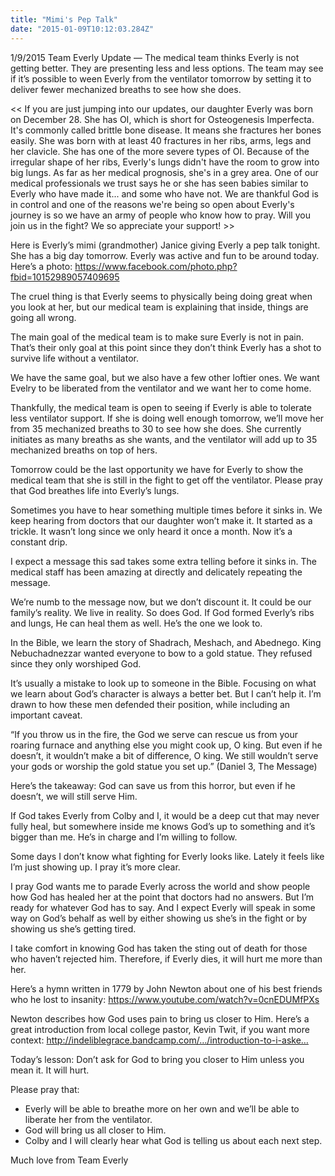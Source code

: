 ```yaml
---
title: "Mimi's Pep Talk"
date: "2015-01-09T10:12:03.284Z"
---
```


1/9/2015 Team Everly Update — The medical team thinks Everly is not getting better. They are presenting less and less options. The team may see if it’s possible to ween Everly from the ventilator tomorrow by setting it to deliver fewer mechanized breaths to see how she does.

<< If you are just jumping into our updates, our daughter Everly was born on December 28. She has OI, which is short for Osteogenesis Imperfecta. It's commonly called brittle bone disease. It means she fractures her bones easily. She was born with at least 40 fractures in her ribs, arms, legs and her clavicle. She has one of the more severe types of OI. Because of the irregular shape of her ribs, Everly's lungs didn't have the room to grow into big lungs. As far as her medical prognosis, she's in a grey area. One of our medical professionals we trust says he or she has seen babies similar to Everly who have made it... and some who have not. We are thankful God is in control and one of the reasons we're being so open about Everly's journey is so we have an army of people who know how to pray. Will you join us in the fight? We so appreciate your support! >>

Here is Everly’s mimi (grandmother) Janice giving Everly a pep talk tonight. She has a big day tomorrow. Everly was active and fun to be around today. Here’s a photo: https://www.facebook.com/photo.php?fbid=10152989057409695

The cruel thing is that Everly seems to physically being doing great when you look at her, but our medical team is explaining that inside, things are going all wrong.

The main goal of the medical team is to make sure Everly is not in pain. That’s their only goal at this point since they don’t think Everly has a shot to survive life without a ventilator.

We have the same goal, but we also have a few other loftier ones. We want Evelry to be liberated from the ventilator and we want her to come home.

Thankfully, the medical team is open to seeing if Everly is able to tolerate less ventilator support. If she is doing well enough tomorrow, we’ll move her from 35 mechanized breaths to 30 to see how she does. She currently initiates as many breaths as she wants, and the ventilator will add up to 35 mechanized breaths on top of hers.

Tomorrow could be the last opportunity we have for Everly to show the medical team that she is still in the fight to get off the ventilator. Please pray that God breathes life into Everly’s lungs.

Sometimes you have to hear something multiple times before it sinks in. We keep hearing from doctors that our daughter won’t make it. It started as a trickle. It wasn’t long since we only heard it once a month. Now it’s a constant drip.

I expect a message this sad takes some extra telling before it sinks in. The medical staff has been amazing at directly and delicately repeating the message.

We’re numb to the message now, but we don’t discount it. It could be our family’s reality. We live in reality. So does God. If God formed Everly’s ribs and lungs, He can heal them as well. He’s the one we look to.

In the Bible, we learn the story of Shadrach, Meshach, and Abednego. King Nebuchadnezzar wanted everyone to bow to a gold statue. They refused since they only worshiped God.

It’s usually a mistake to look up to someone in the Bible. Focusing on what we learn about God’s character is always a better bet. But I can’t help it. I’m drawn to how these men defended their position, while including an important caveat.

“If you throw us in the fire, the God we serve can rescue us from your roaring furnace and anything else you might cook up, O king. But even if he doesn’t, it wouldn’t make a bit of difference, O king. We still wouldn’t serve your gods or worship the gold statue you set up.” (Daniel 3, The Message)

Here’s the takeaway: God can save us from this horror, but even if he doesn’t, we will still serve Him.

If God takes Everly from Colby and I, it would be a deep cut that may never fully heal, but somewhere inside me knows God’s up to something and it’s bigger than me. He’s in charge and I’m willing to follow.

Some days I don’t know what fighting for Everly looks like. Lately it feels like I’m just showing up. I pray it’s more clear.

I pray God wants me to parade Everly across the world and show people how God has healed her at the point that doctors had no answers. But I’m ready for whatever God has to say. And I expect Everly will speak in some way on God’s behalf as well by either showing us she’s in the fight or by showing us she’s getting tired.

I take comfort in knowing God has taken the sting out of death for those who haven’t rejected him. Therefore, if Everly dies, it will hurt me more than her.

Here’s a hymn written in 1779 by John Newton about one of his best friends who he lost to insanity: https://www.youtube.com/watch?v=0cnEDUMfPXs

Newton describes how God uses pain to bring us closer to Him. Here’s a great introduction from local college pastor, Kevin Twit, if you want more context: http://indeliblegrace.bandcamp.com/…/introduction-to-i-aske…

Today’s lesson: Don’t ask for God to bring you closer to Him unless you mean it. It will hurt.

Please pray that:

- Everly will be able to breathe more on her own and we’ll be able to liberate her from the ventilator.
- God will bring us all closer to Him.
- Colby and I will clearly hear what God is telling us about each next step.

Much love from Team Everly

